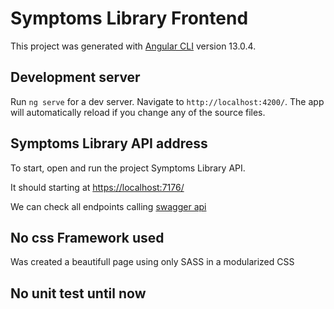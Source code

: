 # Symptoms Library Frontend

This project was generated with [Angular CLI](https://github.com/angular/angular-cli) version 13.0.4.

## Development server

Run `ng serve` for a dev server. Navigate to `http://localhost:4200/`. The app will automatically reload if you change any of the source files.

## Symptoms Library API address
To start, open and run the project Symptoms Library API.

It should starting at [https://localhost:7176/](https://localhost:7176/)

We can check all endpoints calling [swagger api](https://localhost:7176/swagger/index.html)

## No css Framework used
Was created a beautifull page using only SASS in a modularized CSS

## No unit test until now
